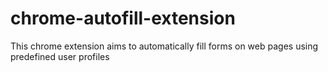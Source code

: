 # chrome-autofill-extension
This chrome extension aims to automatically fill forms on web pages using predefined user profiles
